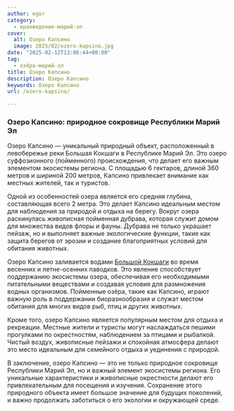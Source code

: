 ```yaml
---
author: egor
category:
  - краеведение-марий-эл
cover:
  alt: Озеро Капсино
  image: 2025/02/ozero-kapsino.jpg
date: "2025-02-12T13:06:44+00:00"
tag:
  - озёра-марий-эл
title: Озеро Капсино
description: Озеро Капсино
keywords: Озеро Капсино
url: /ozero-kapsino/

---
```

### Озеро Капсино: природное сокровище Республики Марий Эл

Озеро Капсино — уникальный природный объект, расположенный в левобережье реки Большая Кокшаги в Республике Марий Эл. Это озеро суффозионного (пойменного) происхождения, что делает его важным элементом экосистемы региона. С площадью 6 гектаров, длиной 360 метров и шириной 200 метров, Капсино привлекает внимание как местных жителей, так и туристов.

Одной из особенностей озера является его средняя глубина, составляющая всего 2 метра. Это делает Капсино идеальным местом для наблюдения за природой и отдыха на берегу. Вокруг озера раскинулась живописная пойменная дубрава, которая служит домом для множества видов флоры и фауны. Дубрава не только украшает пейзаж, но и выполняет важные экологические функции, такие как защита берегов от эрозии и создание благоприятных условий для обитания животных.

Озеро Капсино заливается водами [Большой Кокшаги](/bolshaya_kokshaga/) во время весенних и летне-осенних паводков. Это явление способствует поддержанию экосистемы озера, обеспечивая его необходимыми питательными веществами и создавая условия для размножения водных организмов. Пойменные озёра, такие как Капсино, играют важную роль в поддержании биоразнообразия и служат местом обитания для многих видов рыб, птиц и других животных.

Кроме того, озеро Капсино является популярным местом для отдыха и рекреации. Местные жители и туристы могут наслаждаться пешими прогулками по окрестностям, наблюдением за птицами и рыбалкой. Чистый воздух, живописные пейзажи и спокойная атмосфера делают это место идеальным для семейного отдыха и уединения с природой.

В заключение, озеро Капсино — это не только природное сокровище Республики Марий Эл, но и важный элемент экосистемы региона. Его уникальные характеристики и живописные окрестности делают его привлекательным для посещения и изучения. Сохранение этого природного объекта имеет большое значение для будущих поколений, и важно продолжать заботиться о его экологии и окружающей среде.
